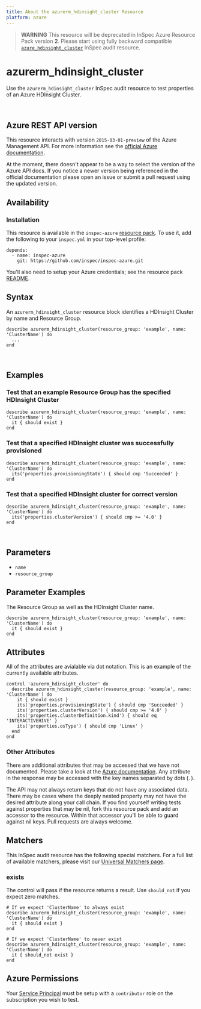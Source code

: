 ```yaml
---
title: About the azurerm_hdinsight_cluster Resource
platform: azure
---
```


> <b>WARNING</b>  This resource will be deprecated in InSpec Azure Resource Pack version **2**. Please start using fully backward compatible [`azure_hdinsight_cluster`](azure_hdinsight_cluster.md) InSpec audit resource.

# azurerm\_hdinsight\_cluster

Use the `azurerm_hdinsight_cluster` InSpec audit resource to test properties of an Azure HDInsight Cluster.

<br />

## Azure REST API version

This resource interacts with version `2015-03-01-preview` of the Azure Management API.
For more information see the [official Azure documentation](https://docs.microsoft.com/en-us/rest/api/hdinsight/hdinsight-cluster).

At the moment, there doesn't appear to be a way to select the version of the
Azure API docs. If you notice a newer version being referenced in the official
documentation please open an issue or submit a pull request using the updated
version.

## Availability

### Installation

This resource is available in the `inspec-azure` [resource
pack](https://www.inspec.io/docs/reference/glossary/#resource-pack). To use it, add the
following to your `inspec.yml` in your top-level profile:

    depends:
      - name: inspec-azure
        git: https://github.com/inspec/inspec-azure.git

You'll also need to setup your Azure credentials; see the resource pack
[README](https://github.com/inspec/inspec-azure#inspec-for-azure).

## Syntax

An `azurerm_hdinsight_cluster` resource block identifies a HDInsight Cluster by name and Resource Group.

    describe azurerm_hdinsight_cluster(resource_group: 'example', name: 'ClusterName') do
      ...
    end

<br />

## Examples

### Test that an example Resource Group has the specified HDInsight Cluster

    describe azurerm_hdinsight_cluster(resource_group: 'example', name: 'ClusterName') do
      it { should exist }
    end

### Test that a specified HDInsight cluster was successfully provisioned

    describe azurerm_hdinsight_cluster(resource_group: 'example', name: 'ClusterName') do
      its('properties.provisioningState') { should cmp 'Succeeded' }
    end

### Test that a specified HDInsight cluster for correct version

    describe azurerm_hdinsight_cluster(resource_group: 'example', name: 'ClusterName') do
      its('properties.clusterVersion') { should cmp >= '4.0' }
    end

<br />

## Parameters

  - `name`
  - `resource_group`

## Parameter Examples

The Resource Group as well as the HDInsight Cluster name.

    describe azurerm_hdinsight_cluster(resource_group: 'example', name: 'ClusterName') do
      it { should exist }
    end

## Attributes

All of the attributes are avialable via dot notation. This is an example of the currently available attributes.

```
control 'azurerm_hdinsight_cluster' do
  describe azurerm_hdinsight_cluster(resource_group: 'example', name: 'ClusterName') do
    it { should exist }
    its('properties.provisioningState') { should cmp 'Succeeded' }
    its('properties.clusterVersion') { should cmp >= '4.0' }
    its('properties.clusterDefinition.kind') { should eq 'INTERACTIVEHIVE' }
    its('properties.osType') { should cmp 'Linux' }
  end
end
```


### Other Attributes

There are additional attributes that may be accessed that we have not
documented. Please take a look at the [Azure documentation](#-Azure-REST-API-version).
Any attribute in the response may be accessed with the key names separated by
dots (`.`).

The API may not always return keys that do not have any associated data. There
may be cases where the deeply nested property may not have the desired
attribute along your call chain. If you find yourself writing tests against
properties that may be nil, fork this resource pack and add an accessor to the
resource. Within that accessor you'll be able to guard against nil keys. Pull
requests are always welcome.

## Matchers

This InSpec audit resource has the following special matchers. For a full list of
available matchers, please visit our [Universal Matchers
page](https://www.inspec.io/docs/reference/matchers/).

### exists

The control will pass if the resource returns a result. Use `should_not` if you expect
zero matches.

    # If we expect 'ClusterName' to always exist
    describe azurerm_hdinsight_cluster(resource_group: 'example', name: 'ClusterName') do
      it { should exist }
    end

    # If we expect 'ClusterName' to never exist
    describe azurerm_hdinsight_cluster(resource_group: 'example', name: 'ClusterName') do
      it { should_not exist }
    end

## Azure Permissions

Your [Service
Principal](https://docs.microsoft.com/en-us/azure/azure-resource-manager/resource-group-create-service-principal-portal)
must be setup with a `contributor` role on the subscription you wish to test.
